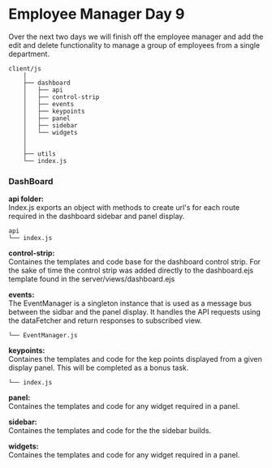 # Employee Manager Day 9

Over the next two days we will finish off the employee manager and add the edit and delete functionality to manage a group of employees from a single department.

```
client/js
    │ 
    ├── dashboard
    │   ├── api  
    │   ├── control-strip
    │   ├── events
    │   ├── keypoints
    │   ├── panel
    │   ├── sidebar
    │   └── widgets
    │ 
    │ 
    ├── utils
    └── index.js
```

### DashBoard

__api folder:__  
Index.js exports an object with methods to create url's for each route required in the dashboard sidebar and panel display.  
```
api
└── index.js
```

__control-strip:__  
Containes the templates and code base for the dashboard control strip. For the sake of time the control strip was added directly to the dashboard.ejs template found in the server/views/dashboard.ejs

__events:__  
The EventManager is a singleton instance that is used as a message bus between the sidbar and the panel display. It handles the API requests using the dataFetcher and return responses to subscribed view.  
```events
└── EventManager.js
```

__keypoints:__  
Containes the templates and code for the kep points displayed from a given display panel. This will be completed as a bonus task. 
```keypoints
└── index.js
```

__panel:__  
Containes the templates and code for any widget required in a panel.  

__sidebar:__  
Containes the templates and code for the the sidebar builds.  

__widgets:__  
Containes the templates and code for any widget required in a panel.   

 



 

 


 


 
  
